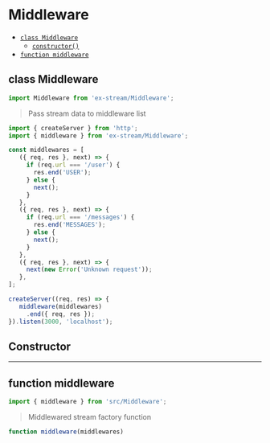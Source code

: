 # Middleware

- [`class Middleware`](#class-middleware)
  - [`constructor()`](#middleware-constructor-constructor)
- [`function middleware`](#function-middleware)

<a id="class-middleware"></a><h2>class Middleware</h2>
``` javascript
import Middleware from 'ex-stream/Middleware';
```
> Pass stream data to middleware list



``` javascript
import { createServer } from 'http';
import { middleware } from 'ex-stream/Middleware';

const middlewares = [
   ({ req, res }, next) => {
     if (req.url === '/user') {
       res.end('USER');
     } else {
       next();
     }
   },
   ({ req, res }, next) => {
     if (req.url === '/messages') {
       res.end('MESSAGES');
     } else {
       next();
     }
   },
   ({ req, res }, next) => {
     next(new Error('Unknown request'));
   },
];

createServer((req, res) => {
   middleware(middlewares)
     .end({ req, res });
}).listen(3000, 'localhost');
```



<h2>Constructor</h2>
<a id="middleware-constructor-constructor"></a>


---

<a id="function-middleware"></a><h2>function middleware</h2>
``` javascript
import { middleware } from 'src/Middleware';
```
> Middlewared stream factory function

``` javascript
function middleware(middlewares)
```
